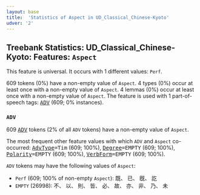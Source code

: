 ```yaml
---
layout: base
title:  'Statistics of Aspect in UD_Classical_Chinese-Kyoto'
udver: '2'
---
```


## Treebank Statistics: UD_Classical_Chinese-Kyoto: Features: `Aspect`

This feature is universal.
It occurs with 1 different values: `Perf`.

609 tokens (0%) have a non-empty value of `Aspect`.
4 types (0%) occur at least once with a non-empty value of `Aspect`.
4 lemmas (0%) occur at least once with a non-empty value of `Aspect`.
The feature is used with 1 part-of-speech tags: <tt><a href="lzh_kyoto-pos-ADV.html">ADV</a></tt> (609; 0% instances).

### `ADV`

609 <tt><a href="lzh_kyoto-pos-ADV.html">ADV</a></tt> tokens (2% of all `ADV` tokens) have a non-empty value of `Aspect`.

The most frequent other feature values with which `ADV` and `Aspect` co-occurred: <tt><a href="lzh_kyoto-feat-AdvType.html">AdvType</a></tt><tt>=Tim</tt> (609; 100%), <tt><a href="lzh_kyoto-feat-Degree.html">Degree</a></tt><tt>=EMPTY</tt> (609; 100%), <tt><a href="lzh_kyoto-feat-Polarity.html">Polarity</a></tt><tt>=EMPTY</tt> (609; 100%), <tt><a href="lzh_kyoto-feat-VerbForm.html">VerbForm</a></tt><tt>=EMPTY</tt> (609; 100%).

`ADV` tokens may have the following values of `Aspect`:

* `Perf` (609; 100% of non-empty `Aspect`): 既、 已、 旣、 訖
* `EMPTY` (26998): 不、 以、 則、 皆、 必、 故、 亦、 非、 乃、 未

